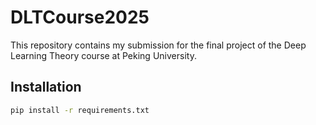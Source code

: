 # DLTCourse2025

This repository contains my submission for the final project of the Deep Learning Theory course at Peking University.

## Installation

```bash
pip install -r requirements.txt
```

